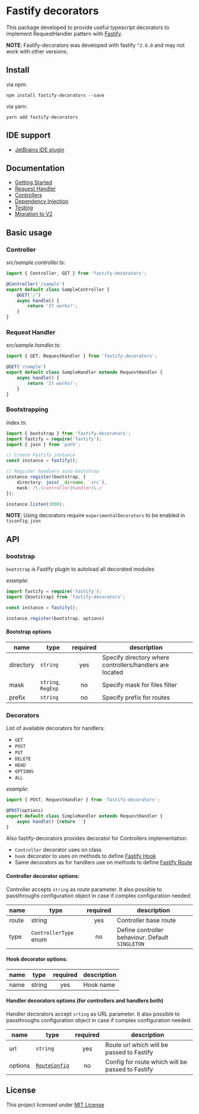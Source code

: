# Fastify decorators

This package developed to provide useful typescript decorators to implement RequestHandler pattern with [Fastify].

**NOTE**: Fastify-decorators was developed with fastify `^2.0.0` and may not work with other versions.

## Install

via npm:
```
npm install fastify-decorators --save
```

via yarn:
```
yarn add fastify-decorators
```

## IDE support

- [JetBrains IDE plugin]

## Documentation

- [Getting Started]
- [Request Handler]
- [Controllers]
- [Dependency Injection]
- [Testing]
- [Migration to V2]

## Basic usage

### Controller

*src/sample.controller.ts*:
```typescript
import { Controller, GET } from 'fastify-decorators';

@Controller('/sample')
export default class SampleController {
    @GET('/')
    async handle() {
        return 'It works!';
    }
}
```

### Request Handler

*src/sample.handler.ts*:
```typescript
import { GET, RequestHandler } from 'fastify-decorators';

@GET('/sample')
export default class SampleHandler extends RequestHandler {
    async handle() {
        return 'It works!';
    }
}
```

### Bootstrapping

*index.ts*:
```typescript
import { bootstrap } from 'fastify-decorators';
import fastify = require('fastify');
import { join } from 'path';

// Create Fastify instance
const instance = fastify();

// Register handlers auto-bootstrap
instance.register(bootstrap, {
    directory: join(__dirname, `src`),
    mask: /\.(controller|handler)\./
});

instance.listen(3000);
```

**NOTE**: Using decorators require `experimentalDecorators` to be enabled in `tsconfig.json`

## API

### bootstrap

`bootstrap` is Fastify plugin to autoload all decorated modules

*example*:
```typescript
import fastify = require('fastify');
import {bootstrap} from 'fastify-decorators';

const instance = fastify();

instance.register(bootstrap, options)
```

#### Bootstrap options

| name              | type               | required | description                                              |
|-------------------|--------------------|:--------:|----------------------------------------------------------|
| directory         | `string`           | yes      | Specify directory where controllers/handlers are located |
| mask              | `string`, `RegExp` | no       | Specify mask for files filter                            |
| prefix            | `string`           | no       | Specify prefix for routes                                |

### Decorators

List of available decorators for handlers:
- `GET`
- `POST`
- `PUT`
- `DELETE`
- `HEAD`
- `OPTIONS`
- `ALL`

*example*:
```typescript
import { POST, RequestHandler } from 'fastify-decorators';

@POST(options)
export default class SimpleHandler extends RequestHandler {
    async handle() {return ''}
}
```

Also fastify-decorators provides decorator for Controllers implementation:

- `Controller` decorator uses on class
- `hook` decorator to uses on methods to define [Fastify Hook]
- Same decorators as for handlers use on methods to define [Fastify Route]

#### Controller decorator options:
Controller accepts `string` as route parameter.
It also possible to passthroughs configuration object in case if complex configuration needed:

| name  | type                  | required | description                                      |
|-------|-----------------------|:--------:|--------------------------------------------------|
| route | string                | yes      | Controller base route                            |
| type  | `ControllerType` enum | no       | Define controller behaviour. Default `SINGLETON` |

#### Hook decorator options:
| name  | type   | required | description           |
|-------|--------|:--------:|-----------------------|
| name  | string | yes      | Hook name             |

#### Handler decorators options (for controllers and handlers both)
Handler decorators accept `srting` as URL parameter.
It also possible to passthroughs configuration object in case if complex configuration needed:

| name    | type            | required | description                                      |
|---------|-----------------|:--------:|--------------------------------------------------|
| url     | `string`        | yes      | Route url which will be passed to Fastify        |
| options | [`RouteConfig`] | no       | Config for route which will be passed to Fastify |

## License

This project licensed under [MIT License]

[Fastify]: https://npmjs.org/package/fastify
[JetBrains IDE plugin]: https://plugins.jetbrains.com/plugin/13801-fastify-decorators
[MIT License]: https://github.com/L2jLiga/fastify-decorators/blob/master/LICENSE
[`RouteConfig`]: https://github.com/fastify/fastify/blob/master/docs/Routes.md
[Fastify Hook]: https://github.com/fastify/fastify/blob/master/docs/Hooks.md
[Fastify Route]: https://github.com/fastify/fastify/blob/master/docs/Routes.md

[Getting Started]: ./docs/Getting-Started.md
[Request Handler]: ./docs/Request-Handlers.md
[Controllers]: ./docs/Controllers.md
[Dependency Injection]: ./docs/Dependency-Injection.md
[Testing]: ./docs/Testing.md
[Migration to V2]: ./docs/Migration-to-v2.md
